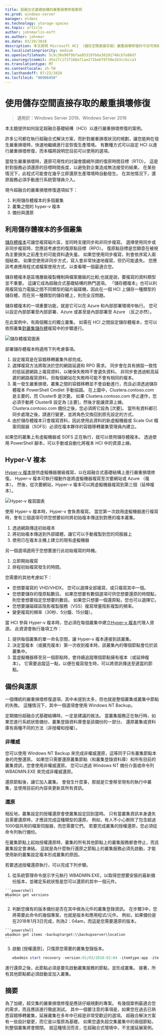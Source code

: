 ```yaml
---
title: 超融合式基礎結構的嚴重損壞修復案例
ms.prod: windows-server
manager: eldenc
ms.technology: storage-spaces
ms.topic: article
author: johnmarlin-msft
ms.author: johnmar
ms.date: 03/29/2018
description: 本文說明 Microsoft HCI （儲存空間直接存取）嚴重損壞修復的今日可用案例
ms.localizationpriority: medium
ms.openlocfilehash: 5c9c36e90f9bfae053197b6a36201748cb7e88d7
ms.sourcegitcommit: d5e27c1f2f168a71ae272bebf8f50e1b3ccbcca3
ms.translationtype: MT
ms.contentlocale: zh-TW
ms.lasthandoff: 07/23/2020
ms.locfileid: "86966450"
---
```

# <a name="disaster-recovery-with-storage-spaces-direct"></a>使用儲存空間直接存取的嚴重損壞修復

> 適用於：Windows Server 2019、Windows Server 2016

本主題提供如何設定超融合基礎結構（HCI）以進行嚴重損壞修復的案例。

許多公司都在執行超融合式解決方案，而針對嚴重損壞狀況的規劃，讓您能夠在發生嚴重損壞時，快速地繼續進行並恢復生產環境。 有數種方式可以設定 HCI 以進行嚴重損壞修復，而本檔將說明您目前可以使用的選項。

當發生嚴重損壞時，還原可用性的討論會圍繞所謂的復原時間目標（RTO）。 這是針對服務必須還原的目標時間長度，以避免對企業造成無法接受的結果。 在某些情況下，此程式可能會在幾乎立即還原生產環境時自動發生。 在其他情況下，還原服務必須手動進行系統管理員介入。

現今超融合的嚴重損壞修復選項如下：

1. 利用儲存體複本的多個叢集
2. 叢集之間的 hyper-v 複本
3. 備份與還原

## <a name="multiple-clusters-utilizing-storage-replica"></a>利用儲存體複本的多個叢集

[儲存體複本](../storage-replica/storage-replica-overview.md)可讓您複寫磁片區，並同時支援同步和非同步複寫。 選擇使用同步或非同步複寫時，您應該考慮您的復原點目標（RPO）。 復原點目標是您願意在被視為主要損失之前產生的可能資料遺失量。 如果您使用同步複寫，則會依序寫入兩個結束。 如果您使用非同步方式，寫入會非常快速地複寫，但仍可能遺失。 您應該考慮應用程式或檔案使用方式，以查看哪一個最適合您。

儲存體複本是區塊層級複製機制與檔案層級的比較;也就是說，要複寫的資料類型並不重要。 這讓它成為超融合式基礎結構的熱門選項。 「儲存體複本」也可以利用複寫協力電腦之間不同類型的磁片磁碟機，因此在一個 HCI 上儲存一種類型的儲存體，而在另一種類型的儲存體上，則完全沒問題。 

儲存體複本的一項重要功能，就是它可以在 Azure 和內部部署環境中執行。 您可以設定內部部署至內部部署、Azure 或甚至是內部部署至 Azure （反之亦然）。

在此案例中，有兩個獨立的獨立叢集。 如需在 HCI 之間設定儲存體複本，您可以依照叢集[對叢集儲存體](../storage-replica/cluster-to-cluster-storage-replication.md)複寫中的步驟進行。

![儲存體複寫圖表](media/storage-spaces-direct-disaster-recovery/Disaster-Recovery-Figure1.png)

部署儲存體複本時適用下列考慮事項。 

1.    設定複寫是在容錯移轉叢集外部完成。 
2.    選擇複寫方法將取決於您的網路延遲和 RPO 需求。 同步會在具有損毀一致性的低延遲網路上複寫資料，以確保失敗時不會遺失資料。 非同步會透過較高延遲的網路複寫資料，但每個網站在失敗時可能不會有相同的複本。 
3.    萬一發生嚴重損壞，叢集之間的容錯移轉並不會自動進行，而且必須透過儲存體複本 PowerShell Cmdlet 手動協調。 在上圖中，Clustera.contoso.com 是主要的，而 ClusterB 是次要。 如果 Clustera.contoso.com 停止運作，您必須手動將 ClusterB 設定為 [主要]，然後才能讓資源上線。 Clustera.contoso.com 備份之後，您必須將它設為 [次要]。 當所有資料都已同步處理之後，請進行變更，並將角色交換回到原先設定的方式。
4.    由於儲存體複本只會複寫資料，因此使用此資料的新虛擬機器或 Scale Out 檔案伺服器（SOFS）必須在複本夥伴的容錯移轉叢集管理員內建立。

如果您的叢集上有虛擬機器或 SOFS 正在執行，就可以使用儲存體複本。 透過使用 PowerShell 腳本，可以手動或自動化將複本 HCI 中的資源上線。

## <a name="hyper-v-replica"></a>Hyper-V 複本

[Hyper-v 複本](../../virtualization/hyper-v/manage/set-up-hyper-v-replica.md)提供虛擬機器層級複寫，以在超融合式基礎結構上進行嚴重損壞修復。 Hyper-v 複本可執行檔動作是將虛擬機器複寫至次要網站或 Azure （複本）。 然後，從次要網站，Hyper-v 複本可以將虛擬機器複寫到第三個（延伸複本）。

![Hyper-v 複寫圖表](media/storage-spaces-direct-disaster-recovery/Disaster-Recovery-Figure2.png)

使用 Hyper-v 複本時，Hyper-v 會負責複寫。 當您第一次啟用虛擬機器進行複寫時，會有三個選項可供您想要如何將初始複本傳送到對應的複本叢集。

1.    透過網路傳送初始複本
2.    將初始複本傳送到外部媒體，讓它可以手動複製到您的伺服器上
3.    使用已在複本主機上建立的現有虛擬機器

另一個選項適用于您想要進行此初始複寫的時機。

1.    立即開始複寫
2.    排程初始複寫發生的時間。 

您需要的其他考慮如下：

- 您想要複寫的 VHD/VHDX。 您可以選擇全部複寫，或只複寫其中一個。
- 您想要儲存的復原點數目。 如果您想要有數個選項可供您想要還原的時間點，則您會想要指定您想要的數目。 如果您只想要一個還原點，您也可以選擇它。
- 您想要讓磁碟區陰影複製服務（VSS）複寫增量陰影複製的頻率。
- 變更複寫的頻率（30秒、5分鐘、15分鐘）。

當 HCI 參與 Hyper-v 複本時，您必須在每個叢集中建立[Hyper-v 複本](https://techcommunity.microsoft.com/t5/virtualization/bg-p/Virtualization)代理人資源。 此資源會執行幾項工作：

1.    提供每個叢集的單一命名空間，讓 Hyper-v 複本連接到該叢集。
2.    決定當複本（或擴充複本）第一次收到複本時，該叢集內的哪個節點會位於該叢集中。
3.    當虛擬機器移至另一個節點時，會持續追蹤哪個節點擁有複本（或延伸複本）。 它需要追蹤這一點，以便在複寫發生時，可以將資訊傳送至適當的節點。

## <a name="backup-and-restore"></a>備份與還原

一個傳統的嚴重損壞修復選項，其中未提到太多，但也就是整個叢集或叢集中節點的失敗。 這種情況下，其中一個選項會使用 Windows NT Backup。 

定期備份超融合式基礎結構時，一定是建議的做法。 當叢集服務正在執行時，如果您進行系統狀態備份，叢集登錄資料庫會是該備份的一部分。 還原叢集或資料庫有兩種不同的方法（非授權和授權）。

### <a name="non-authoritative"></a>非權威

您可以使用 Windows NT Backup 來完成非權威還原，這等同于只有叢集節點本身的完整還原。 如果您只需要還原叢集節點（和叢集登錄資料庫）和所有目前的叢集資訊，您會使用非權威還原。 您可以透過 Windows NT 備份介面或命令列 WBADMIN.EXE 來完成非權威還原。

還原節點後，讓它加入叢集。 會發生什麼事，那就是它會移至現有的執行中叢集，並使用目前的內容來更新其所有資訊。

### <a name="authoritative"></a>還原

相反地，叢集設定的授權還原會使叢集設定回到當時。 只有當叢集資訊本身遺失且需要還原時，才應該完成這種類型的還原。 例如，有人不小心刪除了包含超過1000個共用的檔案伺服器，而您需要它們。 若要完成叢集的授權還原，您必須從命令列執行備份。

在叢集節點上起始授權還原時，叢集的所有其他節點上的叢集服務都會停止，而且叢集設定會凍結。 這就是為什麼執行還原之節點上的叢集服務必須先啟動，才能使用新的叢集設定複本形成叢集的原因。

若要透過授權還原執行，可以完成下列步驟。

1.    從系統管理命令提示字元執行 WBADMIN.EXE，以取得您想要安裝的最新備份版本，並確定系統狀態是您可以還原的其中一個元件。

    ```powershell
    Wbadmin get versions
    ```

2.    判斷您擁有的版本備份是否在其中做為元件的叢集登錄資訊。 在步驟3中，您將需要此命令的幾個專案，也就是版本和應用程式/元件。 例如，如果備份是在2018年1月3日完成，則為2：04am，而這是您需要還原的版本。

    ```powershell
    wbadmin get items -backuptarget:\\backupserver\location
    ```

3.  啟動 [授權還原]，只復原您需要的叢集登錄版本。 

    ```powershell
    wbadmin start recovery -version:01/03/2018-02:04 -itemtype:app -items:cluster
    ```

進行還原之後，此節點必須是要先啟動叢集服務的節點，並形成叢集。 接著，所有其他節點都必須啟動並加入叢集。

## <a name="summary"></a>摘要 

為了加總，超交集的嚴重損壞修復是應該仔細規劃的專案。 有幾個案例最適合您的需求，而且應該進行徹底測試。 其中一個要注意的事項是，如果您在過去已熟悉容錯移轉叢集，延展叢集在多年中已經是非常受歡迎的選項。 超融合解決方案有一些設計變更，而它是以復原為基礎。 如果您遺失超交集叢集中的兩個節點，則整個叢集將會關閉。 就這種情況而言，在超融合式環境中，不支援延展案例。
